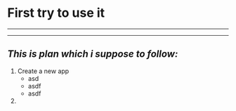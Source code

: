 # First try to use it
---
___
*This is plan which i suppose to follow:*
-
1. Create a new app
    * asd
    * asdf
    * asdf
2. 
